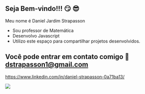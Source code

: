 ## Seja Bem-vindo!!! 😏 😎

Meu nome é Daniel Jardim Strapasson
- Sou professor de Matemática
- Desenvolvo Javascript
- Utilizo este espaço para compartilhar projetos desenvolvidos.

## Você pode entrar em contato comigo 📧 dstrapasson1@gmail.com
https://www.linkedin.com/in/daniel-strapasson-0a71ba13/

![](https://media1.tenor.com/m/AAmoI9l1JnkAAAAC/meme.gif)
